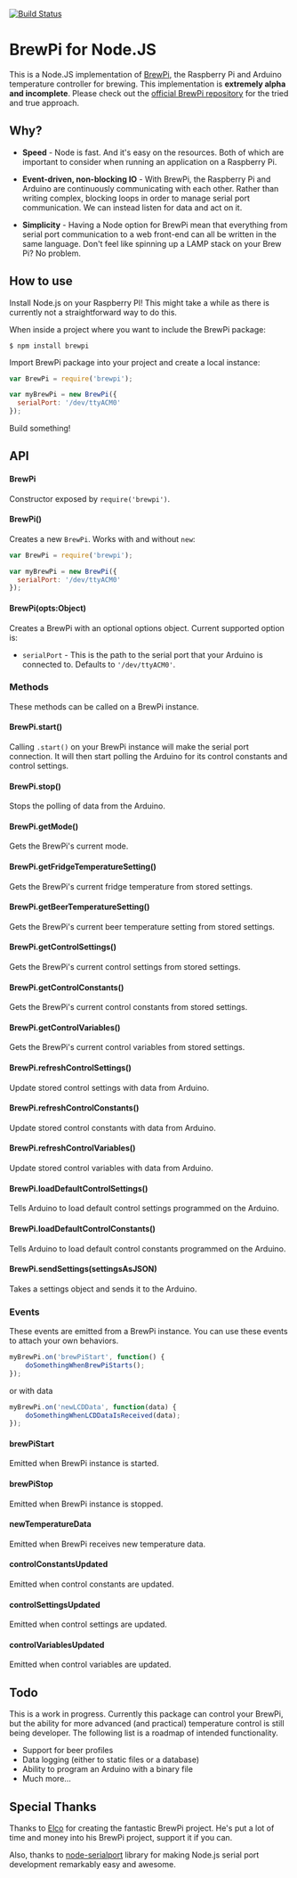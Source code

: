 [![Build Status](https://travis-ci.org/tklun/brewpi-node.png?branch=master)](https://travis-ci.org/tklun/brewpi-node)

# BrewPi for Node.JS
This is a Node.JS implementation of [BrewPi](http://brewpi.com/), the Raspberry Pi and Arduino temperature controller for brewing. This implementation is **extremely alpha and incomplete**. Please check out the [official BrewPi repository](https://github.com/BrewPi) for the tried and true approach.

## Why?
* **Speed** - Node is fast. And it's easy on the resources. Both of which are important to consider when running an application on a Raspberry Pi.

* **Event-driven, non-blocking IO** - With BrewPi, the Raspberry Pi and Arduino are continuously communicating with each other. Rather than writing complex, blocking loops in order to manage serial port communication. We can instead listen for data and act on it.

* **Simplicity** - Having a Node option for BrewPi mean that everything from serial port communication to a web front-end can all be written in the same language. Don't feel like spinning up a LAMP stack on your Brew Pi? No problem.

## How to use
Install Node.js on your Raspberry PI! This might take a while as there is currently not a straightforward way to do this.

When inside a project where you want to include the BrewPi package:

```
$ npm install brewpi
```

Import BrewPi package into your project and create a local instance:

```js
var BrewPi = require('brewpi');

var myBrewPi = new BrewPi({
  serialPort: '/dev/ttyACM0'
});
```

Build something!

## API

#### BrewPi

Constructor exposed by `require('brewpi')`.

#### BrewPi()
Creates a new `BrewPi`. Works with and without `new`:

```js
var BrewPi = require('brewpi');

var myBrewPi = new BrewPi({
  serialPort: '/dev/ttyACM0'
});
```

#### BrewPi(opts:Object)
Creates a BrewPi with an optional options object. Current supported option is:
  - `serialPort` - This is the path to the serial port that your Arduino is connected to. Defaults to `'/dev/ttyACM0'`.

### Methods
These methods can be called on a BrewPi instance.

#### BrewPi.start()
Calling `.start()` on your BrewPi instance will make the serial port connection. It will then start polling the Arduino for its control constants and control settings.

#### BrewPi.stop()
Stops the polling of data from the Arduino.

#### BrewPi.getMode()
Gets the BrewPi's current mode.

#### BrewPi.getFridgeTemperatureSetting()
Gets the BrewPi's current fridge temperature from stored settings.

#### BrewPi.getBeerTemperatureSetting()
Gets the BrewPi's current beer temperature setting from stored settings.

#### BrewPi.getControlSettings()
Gets the BrewPi's current control settings from stored settings.

#### BrewPi.getControlConstants()
Gets the BrewPi's current control constants from stored settings.

#### BrewPi.getControlVariables()
Gets the BrewPi's current control variables from stored settings.

#### BrewPi.refreshControlSettings()
Update stored control settings with data from Arduino.

#### BrewPi.refreshControlConstants()
Update stored control constants with data from Arduino.

#### BrewPi.refreshControlVariables()
Update stored control variables with data from Arduino.

#### BrewPi.loadDefaultControlSettings()
Tells Arduino to load default control settings programmed on the Arduino.

#### BrewPi.loadDefaultControlConstants()
Tells Arduino to load default control constants programmed on the Arduino.

#### BrewPi.sendSettings(settingsAsJSON)
Takes a settings object and sends it to the Arduino.

### Events
These events are emitted from a BrewPi instance. You can use these events to attach your own behaviors.

```js
myBrewPi.on('brewPiStart', function() {
	doSomethingWhenBrewPiStarts();
});
```

or with data

```js
myBrewPi.on('newLCDData', function(data) {
	doSomethingWhenLCDDataIsReceived(data);
});
```

#### brewPiStart
Emitted when BrewPi instance is started.

#### brewPiStop
Emitted when BrewPi instance is stopped.

#### newTemperatureData
Emitted when BrewPi receives new temperature data.

#### controlConstantsUpdated
Emitted when control constants are updated.

#### controlSettingsUpdated
Emitted when control settings are updated.

#### controlVariablesUpdated
Emitted when control variables are updated.

## Todo
This is a work in progress. Currently this package can control your BrewPi, but the ability for more advanced (and practical) temperature control is still being developer. The following list is a roadmap of intended functionality.

* Support for beer profiles
* Data logging (either to static files or a database)
* Ability to program an Arduino with a binary file
* Much more...

## Special Thanks
Thanks to [Elco](http://brewpi.com/) for creating the fantastic BrewPi project. He's put a lot of time and money into his BrewPi project, support it if you can.

Also, thanks to [node-serialport](https://github.com/voodootikigod/node-serialport) library for making Node.js serial port development remarkably easy and awesome.
